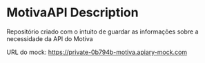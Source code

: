 # MotivaAPI Description

Repositório criado com o intuito de guardar as informações sobre a necessidade da API do Motiva

URL do mock: https://private-0b794b-motiva.apiary-mock.com
